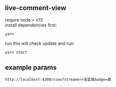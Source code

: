 ## live-comment-view
require node > v13  
install dependencies first:
```bash
yarn
```
run this will check update and run:
```bash
yarn start
```

## example params
```http://localhost:4200/view?streamer=宝蓝狼badge=狼```
